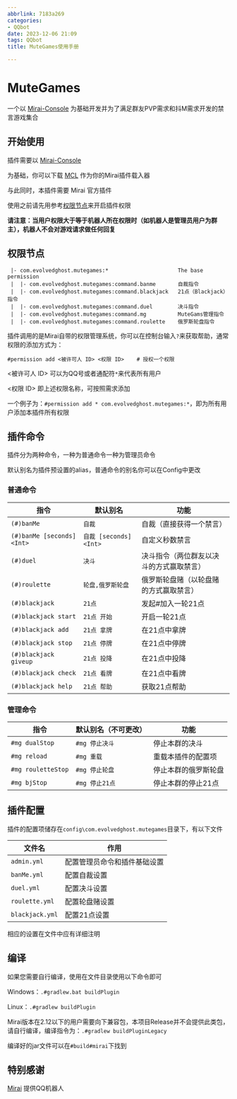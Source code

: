 ```yaml
---
abbrlink: 7183a269
categories:
- QQbot
date: 2023-12-06 21:09
tags: QQbot
title: MuteGames使用手册

---
```


# MuteGames

一个以 [Mirai-Console](https://github.com/mamoe/mirai) 为基础开发并为了满足群友PVP需求和抖M需求开发的禁言游戏集合

## 开始使用

插件需要以 [Mirai-Console](https://github.com/mamoe/mirai)

为基础，你可以下载 [MCL](https://github.com/iTXTech/mirai-console-loader/releases) 作为你的Mirai插件载入器

与此同时，本插件需要 Mirai 官方插件 

使用之前请先用参考[权限节点](#权限节点)来开启插件权限

**请注意：当用户权限大于等于机器人所在权限时（如机器人是管理员用户为群主），机器人不会对游戏请求做任何回复**

## 权限节点

```
 |- com.evolvedghost.mutegames:*                      The base permission
 |  |- com.evolvedghost.mutegames:command.banme       自裁指令
 |  |- com.evolvedghost.mutegames:command.blackjack   21点（Blackjack）指令
 |  |- com.evolvedghost.mutegames:command.duel        决斗指令
 |  |- com.evolvedghost.mutegames:command.mg          MuteGams管理指令
 |  |- com.evolvedghost.mutegames:command.roulette    俄罗斯轮盘指令
```

插件调用的是Mirai自带的权限管理系统，你可以在控制台输入`?`来获取帮助，通常权限的添加方式为：

```
#permission add <被许可人 ID> <权限 ID>    # 授权一个权限
```

<被许可人 ID> 可以为QQ号或者通配符`*`来代表所有用户

<权限 ID> 即上述权限名称，可按照需求添加

一个例子为：`#permission add * com.evolvedghost.mutegames:*`，即为所有用户添加本插件所有权限

## 插件命令

插件分为两种命令，一种为普通命令一种为管理员命令

默认别名为插件预设置的alias，普通命令的别名你可以在Config中更改

### 普通命令

| 指令                      | 默认别名              | 功能                                     |
| ------------------------- | --------------------- | ---------------------------------------- |
| `(#)banMe`                | `自裁`                | 自裁（直接获得一个禁言）                 |
| `(#)banMe [seconds]<Int>` | `自裁 [seconds]<Int>` | 自定义秒数禁言                           |
| `(#)duel`                 | `决斗`                | 决斗指令（两位群友以决斗的方式赢取禁言） |
| `(#)roulette`             | `轮盘,俄罗斯轮盘`     | 俄罗斯轮盘赌（以轮盘赌的方式赢取禁言）   |
| `(#)blackjack`            | `21点`                | 发起#加入一轮21点                        |
| `(#)blackjack start`      | `21点 开始`           | 开启一轮21点                             |
| `(#)blackjack add`        | `21点 拿牌`           | 在21点中拿牌                             |
| `(#)blackjack stop`       | `21点 停牌`           | 在21点中停牌                             |
| `(#)blackjack giveup`     | `21点 投降`           | 在21点中投降                             |
| `(#)blackjack check`      | `21点 看牌`           | 在21点中看牌                             |
| `(#)blackjack help`       | `21点 帮助`           | 获取21点帮助                             |

### 管理命令

| 指令               | 默认别名（不可更改） | 功能                 |
| ------------------ | -------------------- | -------------------- |
| `#mg dualStop`     | `#mg 停止决斗`       | 停止本群的决斗       |
| `#mg reload`       | `#mg 重载`           | 重载本插件的配置项   |
| `#mg rouletteStop` | `#mg 停止轮盘`       | 停止本群的俄罗斯轮盘 |
| `#mg bjStop`       | `#mg 停止21点`       | 停止本群的停止21点   |

## 插件配置

插件的配置项储存在`config\com.evolvedghost.mutegames`目录下，有以下文件

| 文件名          | 作用                         |
| --------------- | ---------------------------- |
| `admin.yml`     | 配置管理员命令和插件基础设置 |
| `banMe.yml`     | 配置自裁设置                 |
| `duel.yml`      | 配置决斗设置                 |
| `roulette.yml`  | 配置轮盘赌设置               |
| `blackjack.yml` | 配置21点设置                 |

相应的设置在文件中应有详细注明

## 编译

如果您需要自行编译，使用在文件目录使用以下命令即可

Windows：`.#gradlew.bat buildPlugin`

Linux：`.#gradlew buildPlugin`

Mirai版本在2.12以下的用户需要向下兼容包，本项目Release并不会提供此类包，请自行编译，编译指令为：`.#gradlew buildPluginLegacy`

编译好的jar文件可以在`#build#mirai`下找到

## 特别感谢

[Mirai](https://github.com/mamoe/mirai) 提供QQ机器人